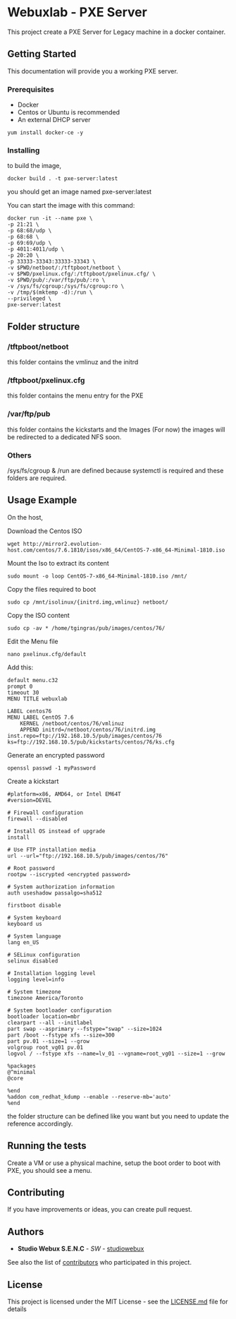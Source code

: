 # Webuxlab - PXE Server

This project create a PXE Server for Legacy machine in a docker container.

## Getting Started

This documentation will provide you a working PXE server.

### Prerequisites

- Docker
- Centos or Ubuntu is recommended
- An external DHCP server

```
yum install docker-ce -y
```

### Installing

to build the image,

```
docker build . -t pxe-server:latest
```

you should get an image named pxe-server:latest

You can start the image with this command:
```
docker run -it --name pxe \
-p 21:21 \
-p 68:68/udp \
-p 68:68 \
-p 69:69/udp \
-p 4011:4011/udp \
-p 20:20 \
-p 33333-33343:33333-33343 \
-v $PWD/netboot/:/tftpboot/netboot \
-v $PWD/pxelinux.cfg/:/tftpboot/pxelinux.cfg/ \
-v $PWD/pub/:/var/ftp/pub/:ro \
-v /sys/fs/cgroup:/sys/fs/cgroup:ro \
-v /tmp/$(mktemp -d):/run \
--privileged \
pxe-server:latest
```

## Folder structure
### /tftpboot/netboot
this folder contains the vmlinuz and the initrd

### /tftpboot/pxelinux.cfg
this folder contains the menu entry for the PXE

### /var/ftp/pub
this folder contains the kickstarts and the Images (For now)
the images will be redirected to a dedicated NFS soon.

### Others
/sys/fs/cgroup & /run are defined because systemctl is required and these folders are required.

## Usage Example

On the host,

Download the Centos ISO
```
wget http://mirror2.evolution-host.com/centos/7.6.1810/isos/x86_64/CentOS-7-x86_64-Minimal-1810.iso
```

Mount the Iso to extract its content
```
sudo mount -o loop CentOS-7-x86_64-Minimal-1810.iso /mnt/
```

Copy the files required to boot
```
sudo cp /mnt/isolinux/{initrd.img,vmlinuz} netboot/
```

Copy the ISO content
```
sudo cp -av * /home/tgingras/pub/images/centos/76/
```

Edit the Menu file
```
nano pxelinux.cfg/default
```

Add this:
```
default menu.c32
prompt 0
timeout 30
MENU TITLE webuxlab

LABEL centos76
MENU LABEL CentOS 7.6
	KERNEL /netboot/centos/76/vmlinuz
	APPEND initrd=/netboot/centos/76/initrd.img inst.repo=ftp://192.168.10.5/pub/images/centos/76 ks=ftp://192.168.10.5/pub/kickstarts/centos/76/ks.cfg
```

Generate an encrypted password
```
openssl passwd -1 myPassword
```

Create a kickstart
```
#platform=x86, AMD64, or Intel EM64T
#version=DEVEL

# Firewall configuration
firewall --disabled

# Install OS instead of upgrade
install

# Use FTP installation media
url --url="ftp://192.168.10.5/pub/images/centos/76"

# Root password
rootpw --iscrypted <encrypted password>

# System authorization information
auth useshadow passalgo=sha512

firstboot disable

# System keyboard
keyboard us

# System language
lang en_US

# SELinux configuration
selinux disabled

# Installation logging level
logging level=info

# System timezone
timezone America/Toronto

# System bootloader configuration
bootloader location=mbr
clearpart --all --initlabel
part swap --asprimary --fstype="swap" --size=1024
part /boot --fstype xfs --size=300
part pv.01 --size=1 --grow
volgroup root_vg01 pv.01
logvol / --fstype xfs --name=lv_01 --vgname=root_vg01 --size=1 --grow

%packages
@^minimal
@core

%end
%addon com_redhat_kdump --enable --reserve-mb='auto'
%end
```

the folder structure can be defined like you want but you need to update the reference accordingly.

## Running the tests

Create a VM or use a physical machine, setup the boot order to boot with PXE, you should see a menu.

## Contributing

If you have improvements or ideas, you can create pull request.

## Authors

* **Studio Webux S.E.N.C** - *SW* - [studiowebux](https://studiowebux.com)

See also the list of [contributors](https://github.com/your/project/contributors) who participated in this project.

## License

This project is licensed under the MIT License - see the [LICENSE.md](LICENSE.md) file for details